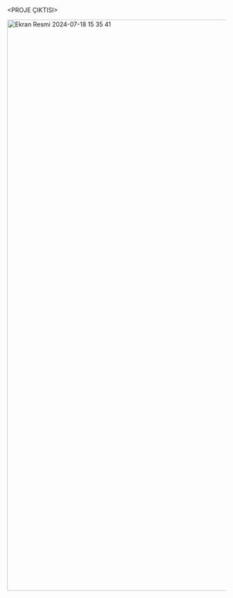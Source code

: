 <PROJE ÇIKTISI>


<img width="1317" alt="Ekran Resmi 2024-07-18 15 35 41" src="https://github.com/user-attachments/assets/466e51d4-381f-4971-8105-f7eb42ef88cc">
